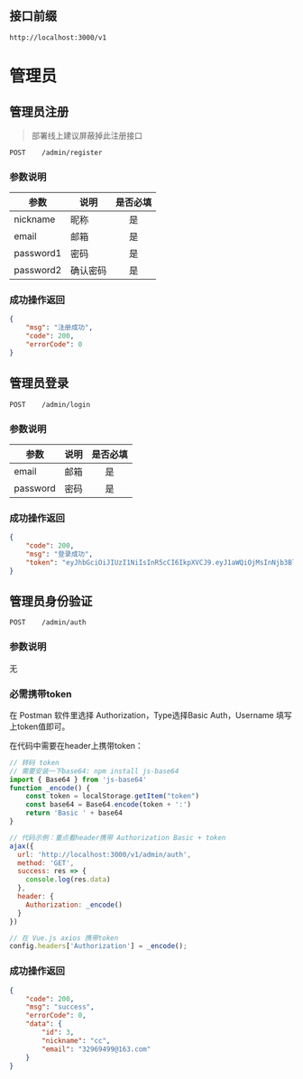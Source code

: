## 接口前缀
```shell
http://localhost:3000/v1
```

# 管理员
## 管理员注册
> 部署线上建议屏蔽掉此注册接口
```
POST    /admin/register
```
### 参数说明
参数 | 说明 | 是否必填
---|---|:---:
nickname | 昵称 | 是
email | 邮箱 | 是
password1 | 密码 | 是
password2 | 确认密码 | 是

### 成功操作返回
```json
{
    "msg": "注册成功",
    "code": 200,
    "errorCode": 0
}
```

## 管理员登录
```
POST    /admin/login
```
### 参数说明
参数 | 说明 | 是否必填
---|---|:---:
email | 邮箱 | 是
password | 密码 | 是

### 成功操作返回
```json
{
    "code": 200,
    "msg": "登录成功",
    "token": "eyJhbGciOiJIUzI1NiIsInR5cCI6IkpXVCJ9.eyJ1aWQiOjMsInNjb3BlIjoxNiwiaWF0IjoxNTYwNTE0NzQwLCJleHAiOjE1NjA1MTgzNDB9.E7k-3bFWizGq2ykrmBgIF0Ng-2oPI70RdhvRTJ3GC4Y"
}
```
## 管理员身份验证
```
POST    /admin/auth
```
### 参数说明
无

### 必需携带token

在 Postman 软件里选择 Authorization，Type选择Basic Auth，Username 填写上token值即可。

在代码中需要在header上携带token：

```js
// 转码 token
// 需要安装一下base64: npm install js-base64
import { Base64 } from 'js-base64'
function _encode() {
    const token = localStorage.getItem("token")
    const base64 = Base64.encode(token + ':')
    return 'Basic ' + base64
}

// 代码示例：重点看header携带 Authorization Basic + token
ajax({
  url: 'http://localhost:3000/v1/admin/auth',
  method: 'GET',
  success: res => {
    console.log(res.data)
  },
  header: {
    Authorization: _encode()
  }
})

// 在 Vue.js axios 携带token
config.headers['Authorization'] = _encode();
```


### 成功操作返回
```json
{
    "code": 200,
    "msg": "success",
    "errorCode": 0,
    "data": {
        "id": 3,
        "nickname": "cc",
        "email": "32969499@163.com"
    }
}
```